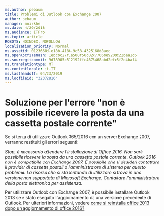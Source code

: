 ```yaml
---
ms.author: pebaum
title: Problemi di Outlook con Exchange 2007
author: pebaum
manager: mnirkhe
ms.date: 4/26/2018
ms.audience: ITPro
ms.topic: article
ROBOTS: NOINDEX, NOFOLLOW
localization_priority: Normal
ms.assetid: 0123668d-e18b-4186-9c58-4325168d8aec
ms.openlocfilehash: 1ebcbc27f1a508f56c82c7706be9209c22baa1c6
ms.sourcegitcommit: 9d78905c512192ffc4675468abd2efc5f2e4baf4
ms.translationtype: MT
ms.contentlocale: it-IT
ms.lasthandoff: 04/23/2019
ms.locfileid: "32372816"
---
```

# <a name="solution-for-error-you-wont-be-able-to-receive-mail-from-a-current-mailbox"></a>Soluzione per l'errore "non è possibile ricevere la posta da una cassetta postale corrente"
Se si tenta di utilizzare Outlook 365/2016 con un server Exchange 2007, verranno restituiti gli errori seguenti:

*Stop, è necessario attendere l'installazione di Office 2016. Non sarà possibile ricevere la posta da una cassetta postale corrente. Outlook 2016 non è compatibile con Exchange 2007. È possibile che si desideri contattare il provider di cassette postali o l'amministratore di sistema per questo problema. La risorsa che si sta tentando di utilizzare si trova in una versione non supportata di Microsoft Exchange. Contattare l'amministratore della posta elettronica per assistenza.*

Per utilizzare Outlook con Exchange 2007, è possibile installare Outlook 2013 se è stato eseguito l'aggiornamento da una versione precedente di Outlook. Per ulteriori informazioni, vedere [come si reinstalla office 2013 dopo un aggiornamento di office 2016?](https://support.office.com/article/a6ca92f4-cbb4-4609-9fdb-f8d3dd6812f3)